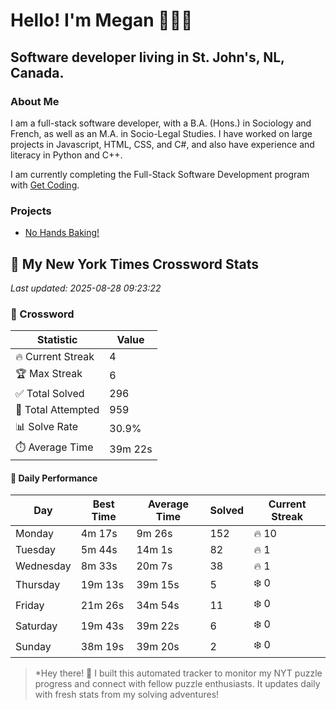 # Hello! I'm Megan 👩🏻‍💻

## Software developer living in St. John's, NL, Canada.

### About Me

<p>I am a full-stack software developer, with a B.A. (Hons.) in Sociology and French, as well as an M.A. in Socio-Legal Studies. I have worked on large projects in Javascript, HTML, CSS, and C#, and also have experience and literacy in Python and C++.</p>

I am currently completing the Full-Stack Software Development program with [Get Coding](https://www.getcoding.ca/).

### Projects

* [No Hands Baking!](https://mpartificer.github.io/NoHandsBaking/)

<!-- NYT_STATS_START -->
## 🧩 My New York Times Crossword Stats

*Last updated: 2025-08-28 09:23:22*

### 🎯 Crossword

| Statistic | Value |
|-----------|-------|
| 🔥 Current Streak | 4 |
| 🏆 Max Streak | 6 |
| ✅ Total Solved | 296 |
| 🎲 Total Attempted | 959 |
| 📊 Solve Rate | 30.9% |
| ⏱️ Average Time | 39m 22s |

#### 📅 Daily Performance

| Day | Best Time | Average Time | Solved | Current Streak |
|-----|-----------|--------------|--------|----------------|
| Monday | 4m 17s | 9m 26s | 152 | 🔥 10 |
| Tuesday | 5m 44s | 14m 1s | 82 | 🔥 1 |
| Wednesday | 8m 33s | 20m 7s | 38 | 🔥 1 |
| Thursday | 19m 13s | 39m 15s | 5 | ❄️ 0 |
| Friday | 21m 26s | 34m 54s | 11 | ❄️ 0 |
| Saturday | 19m 43s | 39m 22s | 6 | ❄️ 0 |
| Sunday | 38m 19s | 39m 20s | 2 | ❄️ 0 |


<!-- NYT_STATS_END -->

> *Hey there! 👋 I built this automated tracker to monitor my NYT puzzle progress and connect with fellow puzzle enthusiasts. It updates daily with fresh stats from my solving adventures!
